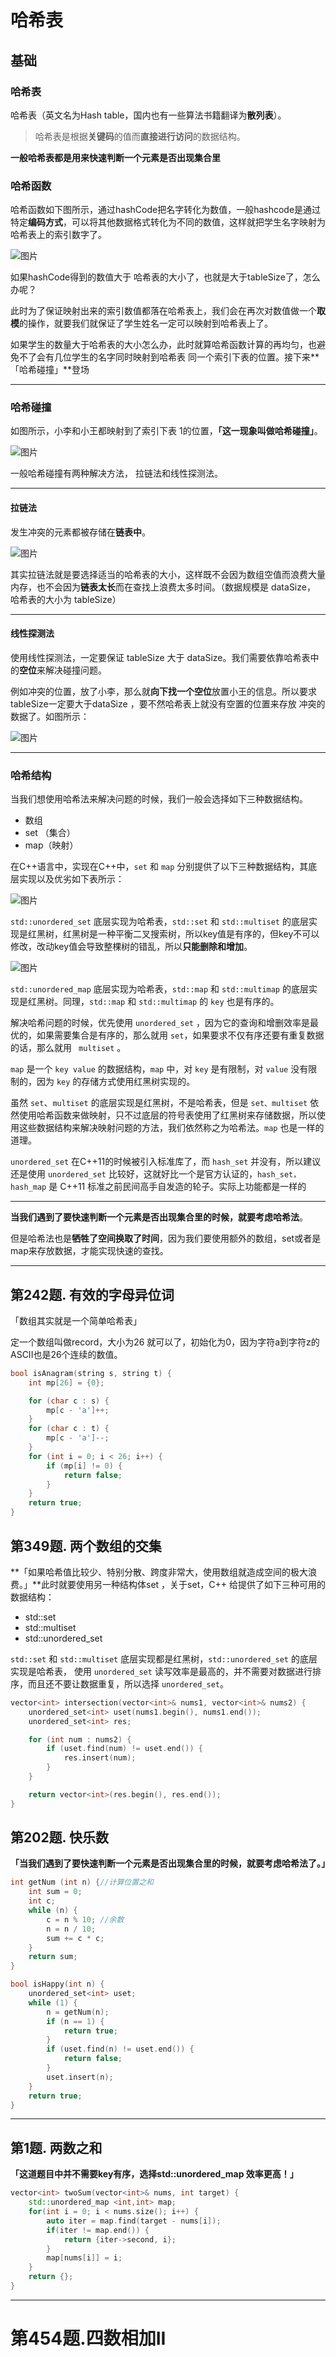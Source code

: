 # 哈希表

## 基础

### 哈希表

哈希表（英文名为Hash table，国内也有一些算法书籍翻译为**散列表**）。

> 哈希表是根据**关键码**的值而**直接进行访问**的数据结构。

**一般哈希表都是用来快速判断一个元素是否出现集合里**





### **哈希函数**

哈希函数如下图所示，通过hashCode把名字转化为数值，一般hashcode是通过特定**编码方式**，可以将其他数据格式转化为不同的数值，这样就把学生名字映射为哈希表上的索引数字了。

![图片](assets/hashfunction)

如果hashCode得到的数值大于 哈希表的大小了，也就是大于tableSize了，怎么办呢？

此时为了保证映射出来的索引数值都落在哈希表上，我们会在再次对数值做一个**取模**的操作，就要我们就保证了学生姓名一定可以映射到哈希表上了。

如果学生的数量大于哈希表的大小怎么办，此时就算哈希函数计算的再均匀，也避免不了会有几位学生的名字同时映射到哈希表 同一个索引下表的位置。接下来**「哈希碰撞」**登场

---

### 哈希碰撞

如图所示，小李和小王都映射到了索引下表 1的位置，**「这一现象叫做哈希碰撞」**。

![图片](assets/hashcollision)

一般哈希碰撞有两种解决方法， 拉链法和线性探测法。

---

#### 拉链法

发生冲突的元素都被存储在**链表中**。

![图片](assets/hashcollisionsolutioni)

其实拉链法就是要选择适当的哈希表的大小，这样既不会因为数组空值而浪费大量内存，也不会因为**链表太长**而在查找上浪费太多时间。（数据规模是 dataSize， 哈希表的大小为 tableSize）



---

#### 线性探测法

使用线性探测法，一定要保证 tableSize 大于 dataSize。我们需要依靠哈希表中的**空位**来解决碰撞问题。

例如冲突的位置，放了小李，那么就**向下找一个空位**放置小王的信息。所以要求tableSize一定要大于dataSize ，要不然哈希表上就没有空置的位置来存放 冲突的数据了。如图所示：

![图片](assets/hashcollisionsolutionii)



---

### 哈希结构

当我们想使用哈希法来解决问题的时候，我们一般会选择如下三种数据结构。

- 数组
- set （集合）
- map（映射）

在C++语言中，实现在C++中，`set` 和 `map` 分别提供了以下三种数据结构，其底层实现以及优劣如下表所示：

![图片](assets/setmapi)

`std::unordered_set` 底层实现为哈希表，`std::set` 和 `std::multiset` 的底层实现是红黑树，红黑树是一种平衡二叉搜索树，所以key值是有序的，但key不可以修改，改动key值会导致整棵树的错乱，所以**只能删除和增加**。



![图片](assets/setmapii)

`std::unordered_map` 底层实现为哈希表，`std::map` 和 `std::multimap` 的底层实现是红黑树。同理，`std::map` 和 `std::multimap` 的 `key` 也是有序的。



解决哈希问题的时候，优先使用 `unordered_set` ，因为它的查询和增删效率是最优的，如果需要集合是有序的，那么就用 `set`，如果要求不仅有序还要有重复数据的话，那么就用 ` multiset` 。



 `map` 是一个 `key value` 的数据结构，`map` 中，对 `key` 是有限制，对 `value` 没有限制的，因为 `key` 的存储方式使用红黑树实现的。



虽然 `set`、`multiset` 的底层实现是红黑树，不是哈希表，但是 `set、multiset` 依然使用哈希函数来做映射，只不过底层的符号表使用了红黑树来存储数据，所以使用这些数据结构来解决映射问题的方法，我们依然称之为哈希法。`map` 也是一样的道理。



`unordered_set` 在C++11的时候被引入标准库了，而 `hash_set` 并没有，所以建议还是使用 `unordered_set` 比较好，这就好比一个是官方认证的，`hash_set，hash_map` 是 C++11 标准之前民间高手自发造的轮子。实际上功能都是一样的



---



**当我们遇到了要快速判断一个元素是否出现集合里的时候，就要考虑哈希法**。

但是哈希法也是**牺牲了空间换取了时间**，因为我们要使用额外的数组，set或者是map来存放数据，才能实现快速的查找。







---

## 第242题. 有效的字母异位词

「数组其实就是一个简单哈希表」

定一个数组叫做record，大小为26 就可以了，初始化为0，因为字符a到字符z的ASCII也是26个连续的数值。

```c++
bool isAnagram(string s, string t) {
    int mp[26] = {0};

    for (char c : s) {
        mp[c - 'a']++;
    }
    for (char c : t) {
        mp[c - 'a']--;
    }
    for (int i = 0; i < 26; i++) {
        if (mp[i] != 0) {
            return false;
        }
    }
    return true;
}
```



## 第349题. 两个数组的交集

**「如果哈希值比较少、特别分散、跨度非常大，使用数组就造成空间的极大浪费。」**此时就要使用另一种结构体set ，关于set，C++ 给提供了如下三种可用的数据结构：

- std::set
- std::multiset
- std::unordered_set

`std::set` 和 `std::multiset` 底层实现都是红黑树，`std::unordered_set` 的底层实现是哈希表， 使用 `unordered_set` 读写效率是最高的，并不需要对数据进行排序，而且还不要让数据重复，所以选择 `unordered_set`。

```c++
vector<int> intersection(vector<int>& nums1, vector<int>& nums2) {
    unordered_set<int> uset(nums1.begin(), nums1.end());
    unordered_set<int> res;

    for (int num : nums2) {
        if (uset.find(num) != uset.end()) {
            res.insert(num);
        }
    }

    return vector<int>(res.begin(), res.end());
}
```



## 第202题. 快乐数

**「当我们遇到了要快速判断一个元素是否出现集合里的时候，就要考虑哈希法了。」**

```c++
int getNum (int n) {//计算位置之和
    int sum = 0;
    int c;
    while (n) {
        c = n % 10; //余数
        n = n / 10;
        sum += c * c;
    }
    return sum;
}

bool isHappy(int n) {
    unordered_set<int> uset;
    while (1) {
        n = getNum(n);
        if (n == 1) {
            return true;
        }
        if (uset.find(n) != uset.end()) {
            return false;
        }
        uset.insert(n);
    }
    return true;
}
```



---

## 第1题. 两数之和

**「这道题目中并不需要key有序，选择std::unordered_map 效率更高！」**

```c++
vector<int> twoSum(vector<int>& nums, int target) {
    std::unordered_map <int,int> map;
    for(int i = 0; i < nums.size(); i++) {
        auto iter = map.find(target - nums[i]);
        if(iter != map.end()) {
            return {iter->second, i};
        }
        map[nums[i]] = i;
    }
    return {};
}
```





---

# 第454题.四数相加II